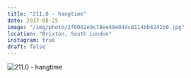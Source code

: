 ```yaml
---
title: "211.0 - hangtime"
date: 2017-08-25
image: "/img/photo/2f0062e9c78ee48e04dc8114bb4241b0.jpg"
location: "Brixton, South London"
instagram: true
draft: false
---
```


![211.0 - hangtime](/img/photo/2f0062e9c78ee48e04dc8114bb4241b0.jpg)
